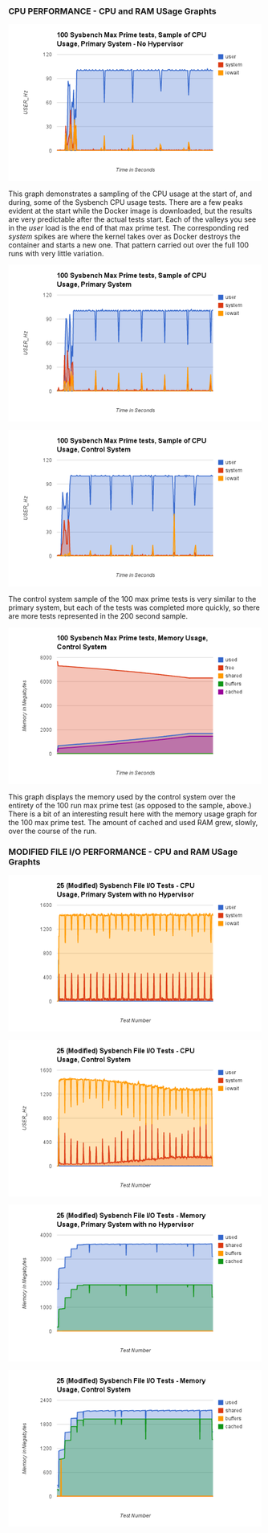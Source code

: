 ### CPU PERFORMANCE - CPU and RAM USage Graphts ###

![Graph of Primary System w/no Hypervisor, Sysbench Max Prime tests (100): 200 Second CPU Usage sample](/images/primary_no_hypervisor-CPU_cpu.png?raw=true "Graph of Primary System w/no Hypervisor, Sysbench Max Prime tests (100): 200 Second CPU Usage sample")

This graph demonstrates a sampling of the CPU usage at the start of, and during, some of the Sysbench CPU usage tests.  There are a few peaks evident at the start while the Docker image is downloaded, but the results are very predictable after the actual tests start.  Each of the valleys you see in the _user_ load is the end of that max prime test.  The corresponding red _system_ spikes are where the kernel takes over as Docker destroys the container and starts a new one.  That pattern carried out over the full 100 runs with very little variation.

![Graph of Primary System with Hypervisor, Sysbench Max Prime tests (100): 200 Second CPU Usage sample](/images/primary-CPU_cpu.png?raw=true "Graph of Primary System with Hypervisor, Sysbench Max Prime tests (100): 200 Second CPU Usage sample")

![Graph of Control System, Sysbench Max Prime tests (100): 200 Second CPU Usage sample](/images/control-CPU_cpu.png?raw=true "Graph of Control System, Sysbench Max Prime tests (100): 200 Second CPU Usage sample")

The control system sample of the 100 max prime tests is very similar to the primary system, but each of the tests was completed more quickly, so there are more tests represented in the 200 second sample.

![Graph of Control System, Sysbench Max Prime tests (100): Memory Usage](/images/control-CPU_mem.png?raw=true "Graph of Control System, Sysbench Max Prime tests (100): Memory Usage")

This graph displays the memory used by the control system over the entirety of the 100 run max prime test (as opposed to the sample, above.)  There is a bit of an interesting result here with the memory usage graph for the 100 max prime test.  The amount of cached and used RAM grew, slowly, over the course of the run.

### MODIFIED FILE I/O PERFORMANCE - CPU and RAM USage Graphts ###
![Graph of Primary System w/no Hypervisor, (Modified) Sysbench File I/O tests (25), CPU Usage](/images/primary_no_hypervisor-bench_io_mod-cpu.png?raw=true "Graph of Primary System w/no Hypervisor, (Modified) Sysbench File I/O tests, CPU Usage")

![Graph of Control System, (Modified) Sysbench File I/O tests (25), CPU Usage](/images/control-bench_io_mod-cpu.png?raw=true "Graph of Control System, (Modified) Sysbench File I/O tests, CPU Usage")

![Graph of Primary System w/no Hypervisor, (Modified) Sysbench File I/O tests (25), Memory Usage](/images/primary_no_hypervisor-bench_io_mod-mem.png?raw=true "Graph of Primary System w/no Hypervisor, (Modified) Sysbench File I/O tests, Memory Usage")

![Graph of Control System, (Modified) Sysbench File I/O tests (25), Memory Usage](/images/control-bench_io_mod-mem.png?raw=true "Graph of Control System, (Modified) Sysbench File I/O tests, Memory Usage")

